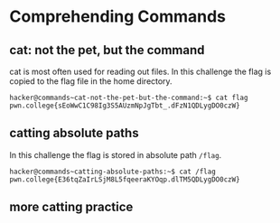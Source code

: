 # Comprehending Commands
## cat: not the pet, but the command 
cat is most often used for reading out files. In this challenge the flag is copied to the flag file in the home directory.
```
hacker@commands~cat-not-the-pet-but-the-command:~$ cat flag
pwn.college{sEoWwC1C98Ig3S5AUzmNpJgTbt_.dFzN1QDLygDO0czW}
```
## catting absolute paths 
In this challenge the flag is stored in absolute path ```/flag```.
```
hacker@commands~catting-absolute-paths:~$ cat /flag
pwn.college{E36tqZaIrLSjM8L5fqeeraKYOqp.dlTM5QDLygDO0czW}
```
## more catting practice 
